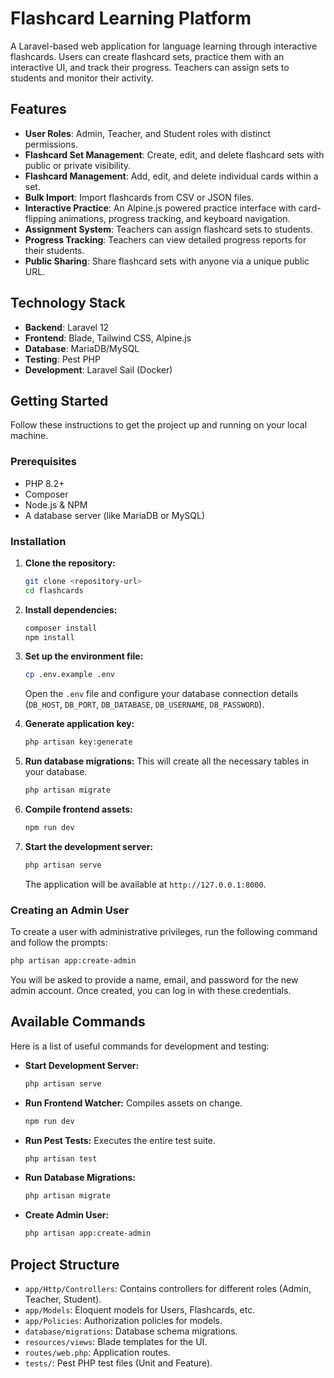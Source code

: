 # Flashcard Learning Platform

A Laravel-based web application for language learning through interactive flashcards. Users can create flashcard sets, practice them with an interactive UI, and track their progress. Teachers can assign sets to students and monitor their activity.

## Features

- **User Roles**: Admin, Teacher, and Student roles with distinct permissions.
- **Flashcard Set Management**: Create, edit, and delete flashcard sets with public or private visibility.
- **Flashcard Management**: Add, edit, and delete individual cards within a set.
- **Bulk Import**: Import flashcards from CSV or JSON files.
- **Interactive Practice**: An Alpine.js powered practice interface with card-flipping animations, progress tracking, and keyboard navigation.
- **Assignment System**: Teachers can assign flashcard sets to students.
- **Progress Tracking**: Teachers can view detailed progress reports for their students.
- **Public Sharing**: Share flashcard sets with anyone via a unique public URL.

## Technology Stack

- **Backend**: Laravel 12
- **Frontend**: Blade, Tailwind CSS, Alpine.js
- **Database**: MariaDB/MySQL
- **Testing**: Pest PHP
- **Development**: Laravel Sail (Docker)

## Getting Started

Follow these instructions to get the project up and running on your local machine.

### Prerequisites

- PHP 8.2+
- Composer
- Node.js & NPM
- A database server (like MariaDB or MySQL)

### Installation

1.  **Clone the repository:**
    ```bash
    git clone <repository-url>
    cd flashcards
    ```

2.  **Install dependencies:**
    ```bash
    composer install
    npm install
    ```

3.  **Set up the environment file:**
    ```bash
    cp .env.example .env
    ```
    Open the `.env` file and configure your database connection details (`DB_HOST`, `DB_PORT`, `DB_DATABASE`, `DB_USERNAME`, `DB_PASSWORD`).

4.  **Generate application key:**
    ```bash
    php artisan key:generate
    ```

5.  **Run database migrations:**
    This will create all the necessary tables in your database.
    ```bash
    php artisan migrate
    ```

6.  **Compile frontend assets:**
    ```bash
    npm run dev
    ```

7.  **Start the development server:**
    ```bash
    php artisan serve
    ```
    The application will be available at `http://127.0.0.1:8000`.

### Creating an Admin User

To create a user with administrative privileges, run the following command and follow the prompts:

```bash
php artisan app:create-admin
```

You will be asked to provide a name, email, and password for the new admin account. Once created, you can log in with these credentials.

## Available Commands

Here is a list of useful commands for development and testing:

- **Start Development Server:**
  ```bash
  php artisan serve
  ```

- **Run Frontend Watcher:**
  Compiles assets on change.
  ```bash
  npm run dev
  ```

- **Run Pest Tests:**
  Executes the entire test suite.
  ```bash
  php artisan test
  ```

- **Run Database Migrations:**
  ```bash
  php artisan migrate
  ```

- **Create Admin User:**
  ```bash
  php artisan app:create-admin
  ```

## Project Structure

- `app/Http/Controllers`: Contains controllers for different roles (Admin, Teacher, Student).
- `app/Models`: Eloquent models for Users, Flashcards, etc.
- `app/Policies`: Authorization policies for models.
- `database/migrations`: Database schema migrations.
- `resources/views`: Blade templates for the UI.
- `routes/web.php`: Application routes.
- `tests/`: Pest PHP test files (Unit and Feature). 